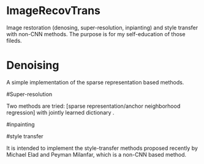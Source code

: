 # ImageRecovTrans

Image restoration (denosing, super-resolution, inpianting) and style transfer with non-CNN methods. The purpose is for my self-education of those fileds.

# Denoising

A simple implementation of the sparse representation based methods.

#Super-resolution

Two methods are tried: [sparse representation/anchor neighborhood regression] with jointly learned dictionary .

#inpainting



#style transfer

It is intended to implement the style-transfer methods proposed recently by Michael Elad and Peyman Milanfar, which is a non-CNN based method.

